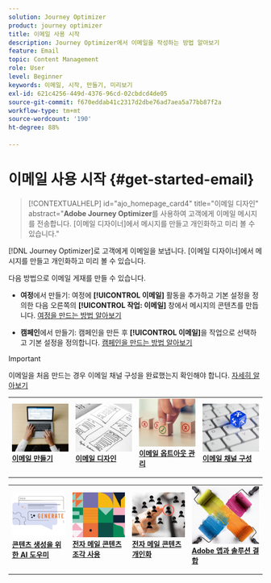 ```yaml
---
solution: Journey Optimizer
product: journey optimizer
title: 이메일 사용 시작
description: Journey Optimizer에서 이메일을 작성하는 방법 알아보기
feature: Email
topic: Content Management
role: User
level: Beginner
keywords: 이메일, 시작, 만들기, 미리보기
exl-id: 621c4256-449d-4376-96cd-02cbdcd4de05
source-git-commit: f670eddab41c2317d2dbe76ad7aea5a77bb87f2a
workflow-type: tm+mt
source-wordcount: '190'
ht-degree: 88%

---
```


# 이메일 사용 시작 {#get-started-email}

>[!CONTEXTUALHELP]
>id="ajo_homepage_card4"
>title="이메일 디자인"
>abstract="**Adobe Journey Optimizer**&#x200B;를 사용하여 고객에게 이메일 메시지를 전송합니다. [이메일 디자이너]에서 메시지를 만들고 개인화하고 미리 볼 수 있습니다."

[!DNL Journey Optimizer]로 고객에게 이메일을 보냅니다. [이메일 디자이너]에서 메시지를 만들고 개인화하고 미리 볼 수 있습니다.

다음 방법으로 이메일 게재를 만들 수 있습니다.

* **여정**&#x200B;에서 만들기: 여정에 **[!UICONTROL 이메일]** 활동을 추가하고 기본 설정을 정의한 다음 오른쪽의 **[!UICONTROL 작업: 이메일]** 창에서 메시지의 콘텐츠를 만듭니다. [여정을 만드는 방법 알아보기](../building-journeys/journey-gs.md)

* **캠페인**&#x200B;에서 만들기: 캠페인을 만든 후 **[!UICONTROL 이메일]**&#x200B;을 작업으로 선택하고 기본 설정을 정의합니다. [캠페인을 만드는 방법 알아보기](../campaigns/create-campaign.md#configure)


>[!IMPORTANT]
>
>이메일을 처음 만드는 경우 이메일 채널 구성을 완료했는지 확인해야 합니다. [자세히 알아보기](email-settings.md)

<table style="table-layout:fixed"><tr style="border: 0;">
<td>
<a href="create-email.md">
<img alt="만들기" src="../assets/do-not-localize/email-create.jpeg">
</a>
<div><a href="create-email.md"><strong>이메일 만들기</strong>
</div>
<p>
</td>
<td>
<a href="get-started-email-design.md">
<img alt="디자인" src="../assets/do-not-localize/email-design.jpg">
</a>
<div>
<a href="get-started-email-design.md"><strong>이메일 디자인</strong></a>
</div>
<p></td>
<td>
<a href="email-opt-out.md">
<img alt="옵트아웃" src="../assets/do-not-localize/email-opt-out.jpg">
</a>
<div>
<a href="email-opt-out.md"><strong>이메일 옵트아웃 관리</strong></a>
</div>
<p>
</td>
<td>
<a href="email-settings.md">
<img alt="구성" src="../assets/do-not-localize/email-config.jpg">
</a>
<div>
<a href="email-settings.md"><strong>이메일 채널 구성</strong></a>
</div>
<p>
</td>
</tr></table>

<table style="table-layout:fixed"><tr style="border: 0;">
<td>
<a href="../content-management/generative-email.md">
<img alt="AI 어시스턴트" src="../assets/do-not-localize/email-generate.jpg">
</a>
<div><a href="../content-management/generative-email.md"><strong>콘텐츠 생성을 위한 AI 도우미</strong>
</div>
<p>
</td>
<td>
<a href="../content-management/fragments.md">
<img alt="콘텐츠 조각" src="../assets/do-not-localize/patterns.jpg">
</a>
<div>
<a href="../content-management/fragments.md"><strong>전자 메일 콘텐츠 조각 사용</strong></a>
</div>
<p></td>
<td>
<a href="../personalization/personalize.md">
<img alt="콘텐츠 개인화" src="../assets/do-not-localize/personalize.jpg">
</a>
<div>
<a href="../personalization/personalize.md"><strong>전자 메일 콘텐츠 개인화</strong></a>
</div>
<p>
</td>
<td>
<a href="../integrations/assets.md">
<img alt="솔루션 결합" src="../assets/do-not-localize/colors.jpeg">
</a>
<div>
<a href="../integrations/assets.md"><strong>Adobe 앱과 솔루션 결합</strong></a>
</div>
<p>
</td>
</tr></table>
